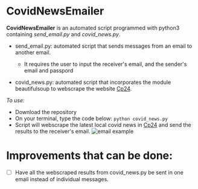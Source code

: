 # CovidNewsEmailer

**CovidNewsEmailer** is an automated script programmed with python3 containing _send_email.py_ and _covid_news.py_.

* send_email.py: automated script that sends messages from an email to another email.
    * It requires the user to input the receiver's email, and the sender's email and passpord

* covid_news.py: automated script that incorporates the module beautifulsoup to webscrape the website [Cp24](https://www.cp24.com/news).


*To use:*
* Download the repository
* On your terminal, type the code below:
    `python covid_news.py`
* Script will webscrape the latest local covid news in [Cp24](https://www.cp24.com/news) and send the results to the receiver's email.
![email example](https://user-images.githubusercontent.com/78524572/116009095-93298e00-a5e5-11eb-8066-a80b374147b0.png)


# Improvements that can be done:
- [ ] Have all the webscraped results from covid_news.py be sent in one email instead of individual messages.
